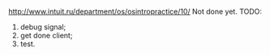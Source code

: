 http://www.intuit.ru/department/os/osintropractice/10/
Not done yet.
TODO:
1) debug signal;
2) get done client;
3) test.
